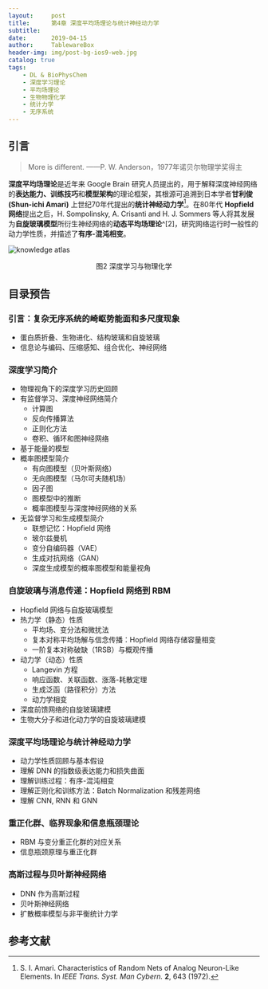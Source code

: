 ```yaml
---
layout:     post
title:      第4章 深度平均场理论与统计神经动力学
subtitle:   
date:       2019-04-15
author:     TablewareBox
header-img: img/post-bg-ios9-web.jpg
catalog: true
tags:
    - DL & BioPhysChem
    - 深度学习理论
    - 平均场理论
    - 生物物理化学
    - 统计力学
    - 无序系统
---
```


## 引言

> More is different. ——P. W. Anderson，1977年诺贝尔物理学奖得主

**深度平均场理论**是近年来 Google Brain 研究人员提出的，用于解释深度神经网络的**表达能力、训练技巧**和**模型架构**的理论框架，其根源可追溯到日本学者**甘利俊(Shun-ichi Amari)** 上世纪70年代提出的**统计神经动力学**[^(1)]。在80年代 **Hopfield 网络**提出之后，H. Sompolinsky, A. Crisanti and H. J. Sommers 等人将其发展为**自旋玻璃模型**所衍生神经网络的**动态平均场理论**^[2]，研究网络运行时一般性的动力学性质，并描述了**有序-混沌相变**。

![knowledge atlas](https://tablewarebox.files.wordpress.com/2018/11/concept-map-81.png)
<div align="center">图2 深度学习与物理化学</div>

## 目录预告

### 引言：复杂无序系统的崎岖势能面和多尺度现象

* 蛋白质折叠、生物进化、结构玻璃和自旋玻璃
* 信息论与编码、压缩感知、组合优化、神经网络

### 深度学习简介

* 物理视角下的深度学习历史回顾
* 有监督学习、深度神经网络简介
  * 计算图
  * 反向传播算法
  * 正则化方法
  * 卷积、循环和图神经网络
* 基于能量的模型
* 概率图模型简介
  * 有向图模型（贝叶斯网络）
  * 无向图模型（马尔可夫随机场）
  * 因子图
  * 图模型中的推断
  * 概率图模型与深度神经网络的关系
* 无监督学习和生成模型简介
  * 联想记忆：Hopfield 网络
  * 玻尔兹曼机
  * 变分自编码器（VAE）
  * 生成对抗网络（GAN）
  * 深度生成模型的概率图模型和能量视角

### 自旋玻璃与消息传递：Hopfield 网络到 RBM

* Hopfield 网络与自旋玻璃模型
* 热力学（静态）性质
  * 平均场、变分法和微扰法
  * 复本对称平均场解与信念传播：Hopfield 网络存储容量相变
  * 一阶复本对称破缺（1RSB）与概观传播
* 动力学（动态）性质
  * Langevin 方程
  * 响应函数、关联函数、涨落-耗散定理
  * 生成泛函（路径积分）方法
  * 动力学相变
* 深度前馈网络的自旋玻璃建模
* 生物大分子和进化动力学的自旋玻璃建模

### 深度平均场理论与统计神经动力学

* 动力学性质回顾与基本假设
* 理解 DNN 的指数级表达能力和损失曲面
* 理解训练过程：有序-混沌相变
* 理解正则化和训练方法：Batch Normalization 和残差网络
* 理解 CNN, RNN 和 GNN

### 重正化群、临界现象和信息瓶颈理论

* RBM 与变分重正化群的对应关系
* 信息瓶颈原理与重正化群

### 高斯过程与贝叶斯神经网络

* DNN 作为高斯过程
* 贝叶斯神经网络
* 扩散概率模型与非平衡统计力学

## 参考文献

[^(1)]: S. I. Amari. Characteristics of Random Nets of Analog Neuron-Like Elements. In *IEEE Trans. Syst. Man Cybern.* **2**, 643 (1972).